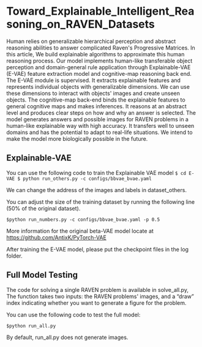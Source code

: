 # Toward_Explainable_Intelligent_Reasoning_on_RAVEN_Datasets
Human relies on generalizable hierarchical perception and abstract reasoning abilities to answer complicated Raven's Progressive Matrices. In this article, We build explainable algorithms to approximate this human reasoning process. Our model implements human-like transferable object perception and domain-general rule application through Explainable-VAE (E-VAE) feature extraction model and cognitive-map reasoning back end. The E-VAE module is supervised. It extracts explainable features and represents individual objects with generalizable dimensions. We can use these dimensions to interact with objects' images and create unseen objects. The cognitive-map back-end binds the explainable features to general cognitive maps and makes inferences. It reasons at an abstract level and produces clear steps on how and why an answer is selected. The model generates answers and possible images for RAVEN problems in a human-like explainable way with high accuracy. It transfers well to unseen domains and has the potential to adapt to real-life situations. We intend to make the model more biologically possible in the future.

## Explainable-VAE
You can use the following code to train the Explainable VAE model
`$ cd E-VAE
$ python run_others.py -c configs/bbvae_bvae.yaml`

We can change the address of the images and labels in dataset_others.

You can adjust the size of the training dataset by running the following line (50% of the original dataset).

`$python run_numbers.py -c configs/bbvae_bvae.yaml -p 0.5`

More information for the original beta-VAE model locate at https://github.com/AntixK/PyTorch-VAE

After training the E-VAE model, please put the checkpoint files in the log folder.

## Full Model Testing
The code for solving a single RAVEN problem is available in solve_all.py, The function takes two inputs: the RAVEN problems' images, and a “draw” index indicating whether you want to generate a figure for the problem.

You can use the following code to test the full model:

`$python run_all.py`

By default, run_all.py does not generate images.





